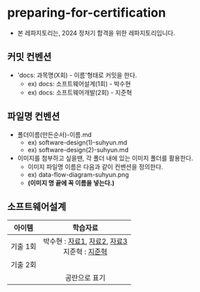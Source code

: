 # preparing-for-certification
- 본 레파지토리는, 2024 정처기 합격을 위한 레파지토리입니다.

## 커밋 컨벤션
- 'docs: 과목명(X회) - 이름'형태로 커밋을 한다.
  - ex) docs: 소프트웨어설계(1회) - 박수현
  - ex) docs: 소프트웨어개발(2회) - 지준혁

## 파일명 컨벤션
- 폴더이름(만든순서)-이름.md
  - ex) software-design(1)-suhyun.md
  - ex) software-design(2)-suhyun.md
- 이미지를 첨부하고 싶을땐, 각 폴더 내에 있는 이미지 폴더를 활용한다.
  - 이미지 파일명 이름은 다음과 같이 컨벤션을 정의한다.
  - ex) data-flow-diagram-suhyun.png
  - **(이미지 명 끝에 꼭 이름을 넣는다.)**

## 소프트웨어설계
|  아이템  |                        학습자료                         |
|:-----:|:---------------------------------------------------:|
| 기출 1회 | 박수현 : [자료1](), [자료2](), [자료3]()  <br> 지준혁 : [지준혁]() |
| 기출 2회 |                                                     |
|       |                       공란으로 표기                       |